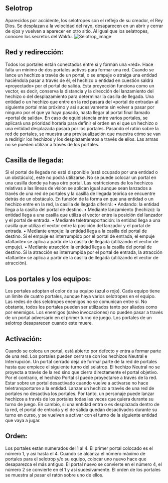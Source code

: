 ## Selotrop
Aparecidos por accidente, los selotropes son el reflejo de su creador, el Rey Dios. Se desplazan a la velocidad del rayo, desaparecen en un abrir y cerrar de ojos y vuelven a aparecer en otro sitio. Al igual que los selatropes, conocen los secretos del Wakfu.
![Selotrop_image](https://cdn.discordapp.com/attachments/1103795819691376721/1103797046038757376/16.png)

## Red y redirección:
Todos los portales están conectados entre sí y forman una «red». Hace falta un mínimo de dos portales activos para formar una red.
Cuando se lance un hechizo a través de un portal, o se empuje o atraiga una entidad haciéndola pasar a través de él, el hechizo o entidad en cuestión saldrá «proyectado» por el portal de salida. Esta proyección funciona como un vector, es decir, conserva la distancia y la dirección del lanzamiento del hechizo o del desplazamiento para determinar la casilla de llegada.
Una entidad o un hechizo que entre en la red pasará del «portal de entrada» al siguiente portal más próximo y así sucesivamente sin volver a pasar por ninguno por el que ya haya pasado, hasta llegar al portal final llamado «portal de salida».
En caso de equidistancia entre varios portales, se aplicará una prioridad horaria para definir el orden en el que un hechizo o una entidad desplazada pasará por los portales.
Pasando el ratón sobre la red de portales, se muestra una previsualización que muestra cómo se van a redirigir los hechizos y los desplazamientos a través de ellos.
Las armas no se pueden utilizar a través de los portales.

## Casilla de llegada:
Si el portal de llegada no está disponible (está ocupado por una entidad o un obstáculo), este no podrá utilizarse. No se puede colocar un portal en una casilla donde ya haya otro portal.
Las restricciones de los hechizos relativas a las líneas de visión se aplican igual aunque sean lanzados a través de una red de portales y la casilla de llegada teórica se encuentre detrás de un obstáculo.
En función de la forma en que una entidad o un hechizo entre en la red, la casilla de llegada diferirá:
• Andando: la entidad llega a la casilla del portal de destino.
• Mediante lanzamiento (hechizo): la entidad llega a una casilla que utiliza el vector entre la posición del lanzador y el portal de entrada.
• Mediante teletransportación: la entidad llega a una casilla que utiliza el vector entre la posición del lanzador y el portal de entrada.
• Mediante empuje: la entidad llega a la casilla del portal de destino. Si el empuje es interrumpido por el portal de entrada, el empuje «faltante» se aplica a partir de la casilla de llegada (utilizando el vector de empuje).
• Mediante atracción: la entidad llega a la casilla del portal de destino. Si la atracción es interrumpida por el portal de entrada, la atracción «faltante» se aplica a partir de la casilla de llegada (utilizando el vector de atracción).

## Los portales y los equipos:
Los portales adoptan el color de su equipo (azul o rojo). Cada equipo tiene un límite de cuatro portales, aunque haya varios selotropes en el equipo.
Las redes de dos selotropes enemigos no se comunican entre sí.  No obstante, todos los portales pueden ser utilizados tanto por aliados como por enemigos.
Los enemigos (salvo invocaciones) no pueden pasar a través de un portal adversario en el primer turno de juego.
Los portales de un selotrop desaparecen cuando este muere.

## Activación:
Cuando se coloca un portal, está abierto por defecto y entra a formar parte de una red.
Los portales pueden cerrarse con los hechizos Neutral e Interrupción. Un portal cerrado deja de formar parte de la red de portales hasta que empiece el siguiente turno del selatrop.
El hechizo Neutral no se proyecta a través de la red sino que cierra directamente el portal objetivo.
Por el contrario, el hechizo Portal sí puede proyectarse a través de la red.
Estar sobre un portal desactivado cuando vuelve a activarse no hace teletransportarse a la entidad.
Lanzar un hechizo a través de una red de portales no desactiva los portales. Por tanto, un personaje puede lanzar hechizos a través de los portales todas las veces que quiera durante su turno de juego.
En cambio, si una entidad entra o es desplazada dentro de la red, el portal de entrada y el de salida quedan desactivados durante su turno en curso, y se vuelven a activar con el turno de la siguiente entidad que vaya a jugar.

## Orden:
Los portales están numerados del 1 al 4. El primer portal colocado es el número 1, y así hasta el 4.
Cuando se alcanza el número máximo de portales para el selotrop y/o su equipo, colocar uno nuevo hace que desaparezca el más antiguo.
El portal nuevo se convierte en el número 4, el número 2 se convierte en el 1 y así sucesivamente.
El orden de los portales se muestra al pasar el ratón sobre uno de ellos.